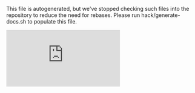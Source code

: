 This file is autogenerated, but we've stopped checking such files into the
repository to reduce the need for rebases. Please run hack/generate-docs.sh to
populate this file.

<!-- BEGIN MUNGE: GENERATED_ANALYTICS -->
[![Analytics](https://kubernetes-site.appspot.com/UA-36037335-10/GitHub/docs/user-guide/kubectl/kubectl_cordon.md?pixel)]()
<!-- END MUNGE: GENERATED_ANALYTICS -->
